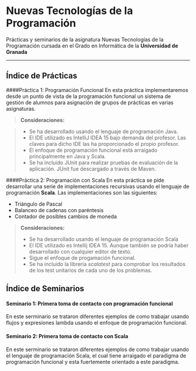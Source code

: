 Nuevas Tecnologías de la Programación
===================

Prácticas y seminarios de la asignatura Nuevas Tecnologías de la Programación cursada en el Grado en Informática de la **Universidad de Granada**

----------

Índice de Prácticas
-------------
####Práctica 1: Programación Funcional
En esta práctica implementaremos desde un punto de vista de la programación funcional un sistema de gestión de alumnos
para asignación de grupos de prácticas en varias asignaturas.

> **Consideraciones:**

> - Se ha desarrollado usando el lenguaje de programación Java.
> - El IDE utilizado es IntelliJ IDEA 15 bajo demanda del profesor. Las claves para dicho IDE las ha proporcionado el propio profesor.
> - El enfoque de programación funcional está arraigado principalmente en Java y Scala.
> - Se ha incluido JUnit para realizar pruebas de evaluación de la aplicación. JUnit fue descargado a través de Maven.

####Práctica 2: Programación con Scala
En esta práctica se pide desarrollar una serie de implementaciones recursivas usando el lenguaje de programación **Scala**.
Las implementaciones son las siguientes:
- Triángulo de Pascal
- Balanceo de cadenas con paréntesis
- Contador de posibles cambios de moneda

> **Consideraciones:**
> - Se ha desarrollado usando el lenguaje de programación Scala
> - El IDE utilizado es Intellij IDEA 15. Aunque también se podría haber desarrollado con cualquier editor de texto.
> - Sigue el enfoque de progamación funcional.
> - Se ha incluido la librería *scalatest* para comprobar los resultados de los test unitarios de cada uno de los problemas. 

Índice de Seminarios
-------------
#### Seminario 1: Primera toma de contacto con programación funcional
En este serminario se trataron diferentes ejemplos de como trabajar usando flujos y expresiones lambda usando el enfoque de programación funcional.

#### Seminario 2: Primera toma de contacto con Scala
En este serminario se trataron diferentes ejemplos de como trabajar usando el lenguaje de programación Scala, el cual tiene arraigado el paradigma de programación funcional y esta fuertemente orientado a este paradigma.
